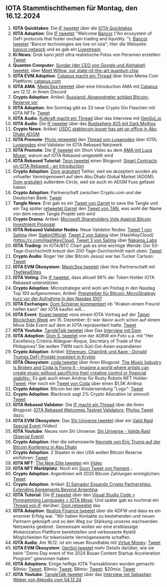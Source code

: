 ## IOTA Stammtischthemen für Montag, den 16.12.2024

1. **IOTA Quicktakes**: Die [IF tweetet](https://x.com/iota/status/1866077400372539600) über die [IOTA Quicktakes](https://x.com/iota/status/1866077400372539600)
2. **IOTA Adoption**: Die [IF tweetet](https://x.com/iota/status/1866396462562591123) "Welcome [Bancor](https://x.com/Bancor) ("An ecosystem of DeFi protocols that foster onchain trading and liquidity. "); [Bancor tweetet](https://x.com/Bancor/status/1866535992506601511) "Bancor technologies are live on iota"; Hier die Webseite: [bancor.network](https://bancor.network/) und es gab ein [Livestream](https://x.com/i/broadcasts/1ynJODwDvXQxR)
3. **Ki News**: Grok kann jetzt ultra realistische Fotos von Personen erstellen: [Tweet](https://x.com/stillgray/status/1866174199964061847)
4. **Quanten Computer**: [Sundar (der CEO von Google und Alphabet) tweetet](https://x.com/sundarpichai/status/1866167429367468422), über [Meet Willow, our state-of-the-art quantum chip](https://blog.google/technology/research/google-willow-quantum-chip/)
5. **IOTA EVM Adoption**: [Catapus macht ein Thread](https://x.com/CatapusOfficial/status/1866146063217811886) über ihren Meme Coin Plattform: [catapus.com](https://www.catapus.com/)
6. **IOTA AMA**: [MagicSea tweetet](https://x.com/MagicSeaDEX/status/1866135718453473304) über eine Introduction AMA mit [Catapus](https://x.com/CatapusOfficial) am 12.12. in ihrem Discord
7. **Crypto Adoption**: Artikel: [Russland: Abgeordneter schlägt Bitcoin-Reserve vor](https://www.blocktrainer.de/blog/russland-abgeordneter-schlaegt-bitcoin-reserve-vor)
8. **IOTA Adoption**: Am Sonntag gibt es 33 neue Crypto Gin Flaschen mit IOTA NFTs: [Tweet](https://x.com/Crypto_Gin21/status/1866232808529678774)
9. **IOTA Audio**: [Kutkraft macht ein Thread](https://x.com/kutkraft/status/1866412238699151515) über das Interview mit [GenSol_io](https://x.com/GenSol_io)
10. **IOTA Audio**: Die [IF tweetet](https://x.com/iota/status/1866416646656610601) über das [Buidsphere #25 mit Dark Mythos](https://x.com/i/spaces/1OdKrXvozvvJX)
11. **Crypto News**: Artikel: [USDC stablecoin issuer has set up office in Abu Dhabi ADGM](https://laraontheblock.com/usdc-stablecoin-issuer-has-set-up-office-in-abu-dhabi-adgm/)
12. **IOTA Promote**: [Phylo retweetet](https://x.com/PhyloIota/status/1866459600343675002) den [Thread von Luganodes](https://x.com/luganodes/status/1866441811629420987) über IOTA; [Luganodes](https://x.com/luganodes) sind Validator im IOTA Rebased Netzwerk
13. **IOTA Promote**: Die [IF tweetet](https://x.com/iota/status/1866467982001479871) ein Short Video au dem [AMA mit Luca Moser](https://youtu.be/58X5-LspuoU), warum auf IOTA Rebased umgestellt wird
14. **IOTA Rebased Tutorial**: [Teun tweetet](https://x.com/teunvw5/status/1866464766736396318) einen Blogpost: [Smart Contracts on IOTA Rebased - an Introduction](https://teunvw14.github.io/posts/iota-rebased-sc/)
15. **Crypto Adoption**: [Dom gratuliert](https://x.com/DomSchiener/status/1866481459483332813) Tether, weil sie akzeptiert wurden als virtueller Vermögenswert auf dem Abu Dhabi Global Market (ADGM); [Dom gratuliert](https://x.com/DomSchiener/status/1866560834559762615) außerdem Circle, weil sie auch im ADGM Fuss gefasst haben
16. **Crypto Adoption**: Partnerschaft zwischen Crypto.com und der Deutschen Bank: [Tweet](https://x.com/cryptocom/status/1866380702809309228)
17. **Tangle News**: Erst gab es ein [Tweet von Garret](https://x.com/GarrettBullish/status/1859227384102461733) to save the Tangle und ein Tag später [retweetet Garret](https://x.com/GarrettBullish/status/1866781471031300336) den [Tweet von TAN](https://x.com/tan_technology/status/1866781040674795854), was wohl der Name von dem neuen Tangle Projekt sein wird
18. **Crypto Drama**: Artikel: [Microsoft Shareholders Vote Against Bitcoin Investment Proposal](https://watcher.guru/news/microsoft-shareholders-vote-against-bitcoin-investment-proposal#google_vignette)
19. **IOTA Rebased Validator Nodes**: Neue Validator Nodes: [Tweet 1 von Salima](https://x.com/Salimasbegum/status/1866531966436422022) über [StakinOfficial](https://x.com/StakinOfficial); [Tweet 2 von Salima](https://x.com/Salimasbegum/status/1866589983584424286) über [HashKeyCloud](https://x.com/HashKeyCloud, [Tweet 3 von Salima](https://x.com/Salimasbegum/status/18670928730924077989) über [Nakama_Labs](https://x.com/Nakama_Labs)
20. **IOTA Trading**: im IOTA/BTC Chart gab es eine wichtige Wende: Der 50-Tage-Durchschnitt kreuzt den 200-Tage-Durchschnitt nach oben: [Tweet](https://x.com/Colibali5270741/status/1866779037915345149)
21. **Crypto Audio**: Roger Ver (der Bitcoin Jesus) war bei Tucker Carlson: [Tweet](https://x.com/TuckerCarlson/status/1866543923939729870)
22. **IOTA EVM Ökosystem**: [MagicSea tweetet](https://x.com/MagicSeaDEX/status/1866828256659284297) über ihre Partnerschaft mit [TheNewElites](https://x.com/TheNewElites_)
23. **IOTA Voting**: Die [IF tweetet](https://x.com/iota/status/1866845397986996401), dass aktuell 98% der Token Holder IOTA Rebased unterstützen
24. **Crypto Adoption**: Microstrategie wird wohl am Freitag in den Nasdag Top 100 aufgenommen; Artikel: [Preistreiber für Bitcoin: MicroStrategy kurz vor der Aufnahme in den Nasdaq 100?](https://www.blocktrainer.de/blog/microstrategy-kurz-vor-der-aufnahme-in-den-nasdaq-100)
25. **IOTA Exchanges**: [Dom Schiener kommentiert](https://x.com/DomSchiener/status/1866548000098791855) ob "Kraken einem Freund helfen kann" der IOTA kaufen will...
26. **IOTA Event**: [Kowei tweetet](https://x.com/kowei1995/status/1867118366630219916) vons einem IOTA Vortrag auf der [Taipei Blockchain Week](https://lu.ma/BlockMeetTBW) am 15. Dezember; Er war davor auch schon auf einem Move Side Event auf dem er IOTA repräsentiert hatte: [Tweet](https://x.com/kowei1995/status/1866849940011692287)
27. **IOTA Youtube**: [TangleTalk tweetet](https://x.com/tangle_talk/status/1867139422887797226) über Das [Interview mit Dom](https://www.youtube.com/watch?v=z8rIc-p-5VY)
28. **IOTA Adoption**: [Dom S. tweetet](https://x.com/DomSchiener/status/1867158127852036512) von der ADBW ein Foto u.a. mit "Her Excellency Cristina Aldeguer-Roque, Secretary of Trade of the Philippines".Sie wollen TWIN nach Süd-Ost-Asien expandieren
29. **Crypto Adoption**: Artikel: [Ethereum, Chainlink und Aave - Donald Trumps DeFi-Projekt investiert in Krypto](https://www.btc-echo.de/schlagzeilen/donald-trump-defi-projekt-investiert-in-diese-3-kryptowaehrungen-197516/?utm_content=bufferaa0fc&utm_medium=social&utm_source=x.com&utm_campaign=buffer)
30. **IOTA Ökosystem**: [coda tweetet](https://x.com/coda_digital/status/1867178587637653568) über ihren Blogpost: [The Music Industry Is Broken and Coda Is Fixing It - Imagine a world where artists can create music without sacrificing their creative control or financial stability.](https://www.coda.to/blog/the-music-industry-is-broken-and-coda-is-fixing-it); Es gab auch einen Airdrop für Rusty Robots NFT Holder: [Tweet](https://x.com/coda_digital/status/1867141981732065652); Hier noch ein [Tweet von Coda](https://x.com/coda_digital/status/1867641246443089932) über einen $1,5K Airdrop
31. **Crypto Adoption**: Bitcoin bei der Kindersendung "Logo": [Tweet](https://x.com/blocktrainer/status/1867117815981023347)
32. **Crypto Adoption**: Blackrock sagt 2% Crypto Allocation ist sinnvoll: [Tweet](https://x.com/BitcoinMagazine/status/1867203387713876251)
33. **IOTA Rebased Validator**: Die [IF macht ein Thread](https://x.com/iota/status/1867207788344021299) über die ihren Blogpost: [IOTA Rebased Welcomes Testnet Validators](https://blog.iota.org/iota-rebased-validators/); [Phylos Tweet](https://x.com/PhyloIota/status/1867233715623281094) dazu; 
34. **IOTA EVM Ökosystem**: Das [Shi Universe tweetet](https://x.com/Shiuniverse/status/1867516511037878548) über ein [Valid Raid Special Event](https://youtu.be/Zm3HzCm0Aoc?si=wsl6qaA1JDU3d_yG) (Video)
35. **IOTA Youtube**: Neues vom Shi Universe: [Shi Universe - Valids Raid (Special Event)](https://youtu.be/Zm3HzCm0Aoc?si=wsl6qaA1JDU3d_yG)
36. **Crypto Adoption**: Hier die sehenswerte [Keynote von Eric Trump auf der Bitcoin Konferenz in Abu Dhabi](https://www.youtube.com/watch?v=SZ6rqYl5Xn4)
37. **Crypto Adoption**: 2 Staaten in den USA wollen Bitcoin Reserve einführen: [Tweet](https://x.com/BitcoinMagazine/status/1867308091416678825)
38. **IOTA NFT**: [The New Elite tweeten](https://x.com/TheNewElites_/status/1867508664862748751) ein [Video](https://youtu.be/2t2BK7JYtz0)
39. **IOTA NFT Marktplatz**: Noch ein [Soon Tweet von figment](https://x.com/figment_nfts/status/1867215479636385894)...
40. **Crypto Adoption**: Argentinien will 2025 Bitcoin Zahlungen ermöglichen: [Tweet](https://x.com/CryptoAvon2626/status/1867515068037865708)
41. **Crypto Adoption**: Artikel: [El Salvador Expands Crypto Partnerships, Extending Agreements Beyond Argentina](https://bitcoinworld.news/article/675aca0c681c381e0f07ad65)
42. **IOTA Tutorial**: Die [IF tweetet](https://x.com/iota/status/1867570195935502341) über den [Visual Studio Code > Programming Languages > IOTA Move](https://marketplace.visualstudio.com/items?itemName=iotaledger.iota-move); Und später gab es nochmal ein [Thread von IF](https://x.com/iota/status/1867570181595115859) darüber; [Dom retweetet](https://x.com/DomSchiener/status/1867592457229414886) das
43. **IOTA Adoption**: [Realize Finance tweetet](https://x.com/realizefinance/status/1867562981451538510) über die ADFW und dass es ein enormer Erfolg war. "Wir haben Kontakte zu bestehenden und neuen Partnern geknüpft und so den Weg zur Stärkung unseres wachsenden Netzwerks geebnet. Gemeinsam wollen wir eine erstklassige #tokenization Plattform bereitstellen und verbesserte #yield Möglichkeiten für tokenisierte Vermögenswerte schaffen.
44. **IOTA Audio**: Am 16.12. ist ein neuer Roundtable mit [Virtue Money](https://twitter.com/Virtue_Money): [Tweet](https://x.com/Virtue_Money/status/1867565920358428921)
45. **IOTA EVM Ökosystem**: [GenSol tweetet](https://x.com/GenSol_io/status/1867544546525257805) mehr Details darüber, wie sie beim "Demo Day event of the 2024 Busan Content Startup Acceleration Program" gewonnen haben
46. **IOTA Adoptions**: Einige heftige IOTA Transaktionen wurden gemacht: $9mio: [Tweet](https://x.com/tanglelytics/status/1867637757280915549); $9mio: [Tweet](https://x.com/tanglelytics/status/1867636062186553430); $8mio: [Tweet](https://x.com/tanglelytics/status/1867684791929241950); $20mio: [Tweet ](https://x.com/tanglelytics/status/1867881110832656637)
47. **IOTA Youtube**: [TangleTalk tweetet](https://x.com/tangle_talk/status/1867863692450353566) über das [Interview mit Sebastian Weber von Akkodis vom 04.12.24](https://www.youtube.com/watch?v=DtqEOuihiC0)
